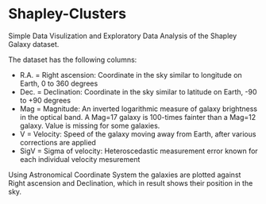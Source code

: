# Shapley-Clusters
Simple Data Visulization and Exploratory Data Analysis of the Shapley Galaxy dataset.


The dataset has the following columns:

- R.A. = Right ascension: Coordinate in the sky similar to longitude on Earth, 0 to 360 degrees
- Dec. = Declination: Coordinate in the sky similar to latitude on Earth, -90 to +90 degrees  
- Mag = Magnitude: An inverted logarithmic measure of galaxy brightness in the optical band.  A Mag=17 galaxy is 100-times fainter than a Mag=12 galaxy.  Value is         missing for some galaxies.
- V = Velocity: Speed of the galaxy moving away from Earth, after various corrections are applied
- SigV = Sigma of velocity: Heteroscedastic measurement error known for each individual velocity mesurement




Using Astronomical Coordinate System the galaxies are plotted against Right ascension and Declination, which in result shows their position in the sky.
